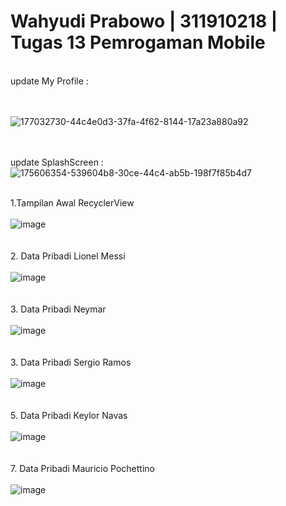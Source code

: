 # Wahyudi Prabowo | 311910218 | Tugas 13 Pemrogaman Mobile
<br>
update My Profile :

<br><br>
![177032730-44c4e0d3-37fa-4f62-8144-17a23a880a92](https://user-images.githubusercontent.com/85074523/177032899-5e30ae9c-a018-4f10-9c0a-46c30b60f757.png)

<br><br>
update SplashScreen :
![175606354-539604b8-30ce-44c4-ab5b-198f7f85b4d7](https://user-images.githubusercontent.com/85074523/177032903-602b41d8-389c-4f1f-ae88-5e37323bc72b.png)
<br><br>

1.Tampilan Awal RecyclerView
<br><br>
![image](https://user-images.githubusercontent.com/85074523/174661784-de4e01bf-1ba0-43fc-a7cf-61316e17bcdc.png)
<br><br><br>
2. Data Pribadi Lionel Messi
<br><br>
![image](https://user-images.githubusercontent.com/85074523/174662047-1c3a946a-4193-49d0-96a5-68ab57968988.png)
<br><br><br>
3. Data Pribadi Neymar
<br><br>
![image](https://user-images.githubusercontent.com/85074523/174662156-ddfc5480-1a95-41a4-a9d8-e42a72f42aa0.png)
<br><br><br>
3. Data Pribadi Sergio Ramos
<br><br>
![image](https://user-images.githubusercontent.com/85074523/174662461-f16d9bc9-ae1e-47fd-8511-aec0e6b99d4c.png)
<br><br><br>
5. Data Pribadi Keylor Navas
<br><br>
![image](https://user-images.githubusercontent.com/85074523/174662531-398ba976-68ed-487d-9e4d-b6e60e20fe45.png)
<br><br><br>
7. Data Pribadi Mauricio Pochettino
<br><br>
![image](https://user-images.githubusercontent.com/85074523/174662586-36a7562c-2ae9-410c-ab2f-6404c682e6ab.png)
